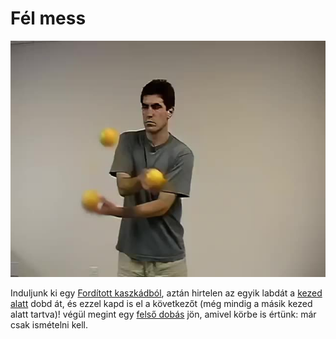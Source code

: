 # Fél mess

![halfmess](/site/videos/poster/halfmess.jpg)

Induljunk ki egy [Fordított kaszkádból](forditott-kaszkad.md), aztán hirtelen az egyik labdát a [kezed alatt](kez-alatt.md) dobd át, és ezzel kapd is el a következőt (még mindig a másik kezed alatt tartva)! végül megint egy [felső dobás](atadas-felul.md) jön, amivel körbe is értünk: már csak ismételni kell.


